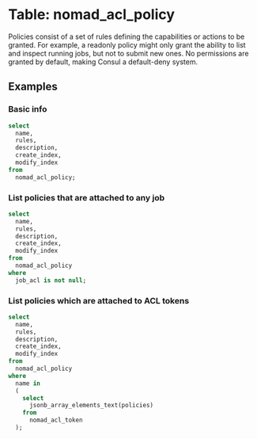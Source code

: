 # Table: nomad_acl_policy

Policies consist of a set of rules defining the capabilities or actions to be granted. For example, a readonly policy might only grant the ability to list and inspect running jobs, but not to submit new ones. No permissions are granted by default, making Consul a default-deny system.

## Examples

### Basic info

```sql
select
  name,
  rules,
  description,
  create_index,
  modify_index
from
  nomad_acl_policy;
```

### List policies that are attached to any job

```sql
select
  name,
  rules,
  description,
  create_index,
  modify_index
from
  nomad_acl_policy
where
  job_acl is not null;
```

### List policies which are attached to ACL tokens

```sql
select
  name,
  rules,
  description,
  create_index,
  modify_index
from
  nomad_acl_policy
where
  name in
  (
    select
      jsonb_array_elements_text(policies)
    from
      nomad_acl_token
  );
```
